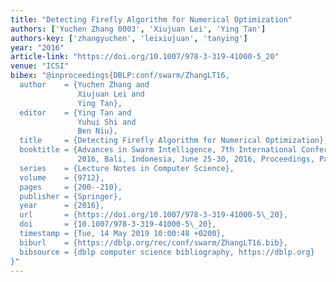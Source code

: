 ```yaml
---
title: "Detecting Firefly Algorithm for Numerical Optimization"
authors: ['Yuchen Zhang 0003', 'Xiujuan Lei', 'Ying Tan']
authors-key: ['zhangyuchen', 'leixiujuan', 'tanying']
year: "2016"
article-link: "https://doi.org/10.1007/978-3-319-41000-5_20"
venue: "ICSI"
bibex: "@inproceedings{DBLP:conf/swarm/ZhangLT16,
  author    = {Yuchen Zhang and
               Xiujuan Lei and
               Ying Tan},
  editor    = {Ying Tan and
               Yuhui Shi and
               Ben Niu},
  title     = {Detecting Firefly Algorithm for Numerical Optimization},
  booktitle = {Advances in Swarm Intelligence, 7th International Conference, {ICSI}
               2016, Bali, Indonesia, June 25-30, 2016, Proceedings, Part {I}},
  series    = {Lecture Notes in Computer Science},
  volume    = {9712},
  pages     = {200--210},
  publisher = {Springer},
  year      = {2016},
  url       = {https://doi.org/10.1007/978-3-319-41000-5\_20},
  doi       = {10.1007/978-3-319-41000-5\_20},
  timestamp = {Tue, 14 May 2019 10:00:48 +0200},
  biburl    = {https://dblp.org/rec/conf/swarm/ZhangLT16.bib},
  bibsource = {dblp computer science bibliography, https://dblp.org}
}"
---
```


